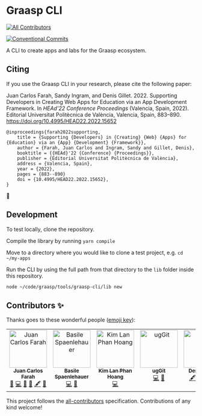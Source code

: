 # Graasp CLI
<!-- ALL-CONTRIBUTORS-BADGE:START - Do not remove or modify this section -->
[![All Contributors](https://img.shields.io/badge/all_contributors-6-orange.svg?style=flat-square)](#contributors-)
<!-- ALL-CONTRIBUTORS-BADGE:END -->

[![Conventional Commits](https://img.shields.io/badge/Conventional%20Commits-1.0.0-yellow.svg)](https://conventionalcommits.org)

A CLI to create apps and labs for the Graasp ecosystem.

## Citing

If you use the Graasp CLI in your research, please cite the following paper:

Juan Carlos Farah, Sandy Ingram, and Denis Gillet. 2022. Supporting Developers in Creating Web Apps for Education via an App Development Framework. In _HEAd'22 Conference Proceedings_ (Valencia, Spain, 2022). Editorial Universitat Politècnica de València, Valencia, Spain, 883–890. https://doi.org/10.4995/HEAD22.2022.15652

```
@inproceedings{farah2022supporting,
    title = {Supporting {Developers} in {Creating} {Web} {Apps} for {Education} via an {App} {Development} {Framework}},
    author = {Farah, Juan Carlos and Ingram, Sandy and Gillet, Denis},
    booktitle = {{HEAd}'22 {Conference} {Proceedings}},
    publisher = {Editorial Universitat Politècnica de València},
    address = {Valencia, Spain},
    year = {2022},
    pages = {883--890}
    doi = {10.4995/HEAD22.2022.15652},
}
```

🙏

## Development

To test locally, clone the repository.

Compile the library by running `yarn compile`

Move to a directory where you would like to clone a test project, e.g. `cd ~/my-apps`

Run the CLI by using the full path from that directory to the `lib` folder inside this repository.

```bash
node ~/code/graasp/tools/graasp-cli/lib new
```

## Contributors ✨

Thanks goes to these wonderful people ([emoji key](https://allcontributors.org/docs/en/emoji-key)):

<!-- ALL-CONTRIBUTORS-LIST:START - Do not remove or modify this section -->
<!-- prettier-ignore-start -->
<!-- markdownlint-disable -->
<table>
  <tbody>
    <tr>
      <td align="center" valign="top" width="14.28%"><a href="https://juancarlosfarah.com"><img src="https://avatars.githubusercontent.com/u/1707188?v=4?s=100" width="100px;" alt="Juan Carlos Farah"/><br /><sub><b>Juan Carlos Farah</b></sub></a><br /><a href="#ideas-juancarlosfarah" title="Ideas, Planning, & Feedback">🤔</a> <a href="https://github.com/graasp/graasp-cli/commits?author=juancarlosfarah" title="Code">💻</a> <a href="#talk-juancarlosfarah" title="Talks">📢</a> <a href="#userTesting-juancarlosfarah" title="User Testing">📓</a> <a href="#content-juancarlosfarah" title="Content">🖋</a> <a href="#research-juancarlosfarah" title="Research">🔬</a></td>
      <td align="center" valign="top" width="14.28%"><a href="https://github.com/spaenleh"><img src="https://avatars.githubusercontent.com/u/39373170?v=4?s=100" width="100px;" alt="Basile Spaenlehauer"/><br /><sub><b>Basile Spaenlehauer</b></sub></a><br /><a href="https://github.com/graasp/graasp-cli/commits?author=spaenleh" title="Code">💻</a> <a href="#ideas-spaenleh" title="Ideas, Planning, & Feedback">🤔</a></td>
      <td align="center" valign="top" width="14.28%"><a href="https://github.com/pyphilia"><img src="https://avatars.githubusercontent.com/u/11229627?v=4?s=100" width="100px;" alt="Kim Lan Phan Hoang"/><br /><sub><b>Kim Lan Phan Hoang</b></sub></a><br /><a href="https://github.com/graasp/graasp-cli/commits?author=pyphilia" title="Code">💻</a></td>
      <td align="center" valign="top" width="14.28%"><a href="https://github.com/ugGit"><img src="https://avatars.githubusercontent.com/u/22294372?v=4?s=100" width="100px;" alt="ugGit"/><br /><sub><b>ugGit</b></sub></a><br /><a href="https://github.com/graasp/graasp-cli/commits?author=ugGit" title="Code">💻</a> <a href="#research-ugGit" title="Research">🔬</a></td>
      <td align="center" valign="top" width="14.28%"><a href="http://people.epfl.ch/denis.gillet"><img src="https://avatars.githubusercontent.com/u/2817393?v=4?s=100" width="100px;" alt="Denis Gillet"/><br /><sub><b>Denis Gillet</b></sub></a><br /><a href="#content-dgillet" title="Content">🖋</a> <a href="#research-dgillet" title="Research">🔬</a> <a href="#fundingFinding-dgillet" title="Funding Finding">🔍</a> <a href="#financial-dgillet" title="Financial">💵</a></td>
      <td align="center" valign="top" width="14.28%"><a href="https://github.com/sandyingram"><img src="https://avatars.githubusercontent.com/u/2852218?v=4?s=100" width="100px;" alt="singram"/><br /><sub><b>singram</b></sub></a><br /><a href="#research-sandyingram" title="Research">🔬</a> <a href="#content-sandyingram" title="Content">🖋</a></td>
    </tr>
  </tbody>
</table>

<!-- markdownlint-restore -->
<!-- prettier-ignore-end -->

<!-- ALL-CONTRIBUTORS-LIST:END -->

This project follows the [all-contributors](https://github.com/all-contributors/all-contributors) specification. Contributions of any kind welcome!